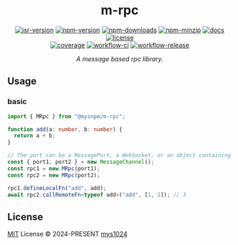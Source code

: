 <div align="center">

# m-rpc

[![jsr-version](https://img.shields.io/jsr/v/%40mys/m-rpc?style=flat-square&color=%23f7df1e)](https://jsr.io/@mys/m-rpc)
[![npm-version](https://img.shields.io/npm/v/%40mysnpm%2Fm-rpc?style=flat-square&color=%23cb3837)](https://www.npmjs.com/package/@mysnpm/m-rpc)
[![npm-downloads](https://img.shields.io/npm/dy/%40mysnpm%2Fm-rpc?&style=flat-square)](https://www.npmjs.com/package/@mysnpm/m-rpc)
[![npm-minzip](https://img.shields.io/bundlephobia/minzip/%40mysnpm%2Fm-rpc?style=flat-square&label=minzip)](https://bundlephobia.com/package/@mysnpm/m-rpc)
[![docs](https://img.shields.io/badge/docs-reference-blue?style=flat-square)](https://jsr.io/@mys/m-rpc/doc?style=flat-square)
[![license](https://img.shields.io/github/license/mys1024/m-rpc?&style=flat-square)](./LICENSE)<br/>
[![coverage](https://img.shields.io/codecov/c/github/mys1024/m-rpc?style=flat-square)](https://app.codecov.io/gh/mys1024/m-rpc)
[![workflow-ci](https://img.shields.io/github/actions/workflow/status/mys1024/m-rpc/ci.yml?label=ci&style=flat-square)](https://github.com/mys1024/m-rpc/actions/workflows/ci.yml)
[![workflow-release](https://img.shields.io/github/actions/workflow/status/mys1024/m-rpc/release.yml?label=release&style=flat-square)](https://github.com/mys1024/m-rpc/actions/workflows/release.yml)

_A message based rpc library._

</div>

## Usage

### basic

```typescript
import { MRpc } from "@mysnpm/m-rpc";

function add(a: number, b: number) {
  return a + b;
}

// The port can be a MessagePort, a WebSocket, or an object containing methods for sending and receiving messages.
const { port1, port2 } = new MessageChannel();
const rpc1 = new MRpc(port1);
const rpc2 = new MRpc(port2);

rpc1.defineLocalFn("add", add);
await rpc2.callRemoteFn<typeof add>("add", [1, 2]); // 3
```

## License

[MIT](./LICENSE) License &copy; 2024-PRESENT
[mys1024](https://github.com/mys1024)
